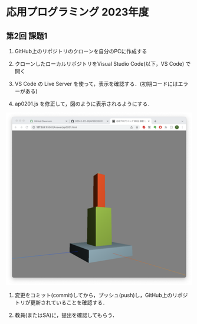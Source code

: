 # 応用プログラミング 2023年度
## 第2回 課題1

1. GitHub上のリポジトリのクローンを自分のPCに作成する

1. クローンしたローカルリポジトリをVisual Studio Code(以下，VS Code) で開く

1. VS Code の Live Server を使って，表示を確認する．(初期コードにはエラーがある)

1. ap0201.js を修正して，図のように表示されるようにする．

![3D Graphics](ap20220201a.png)

1. 変更をコミット(commit)してから，プッシュ(push)し，GitHub上のリポジトリが更新されていることを確認する．

1. 教員(またはSA)に，提出を確認してもらう．
